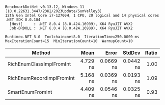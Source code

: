 ```

BenchmarkDotNet v0.13.12, Windows 11 (10.0.22631.3447/23H2/2023Update/SunValley3)
12th Gen Intel Core i7-12700H, 1 CPU, 20 logical and 14 physical cores
.NET SDK 8.0.104
  [Host]     : .NET 8.0.4 (8.0.424.16909), X64 RyuJIT AVX2
  Job-DRDOLL : .NET 8.0.4 (8.0.424.16909), X64 RyuJIT AVX2

Runtime=.NET 8.0  Toolchain=net8.0  IterationTime=250.0000 ms
MaxIterationCount=15  MinIterationCount=10  WarmupCount=10

```
| Method                    | Mean     | Error     | StdDev    | Ratio |
|-------------------------- |---------:|----------:|----------:|------:|
| RichEnumClassImplFromInt  | 4.729 ns | 0.0669 ns | 0.0442 ns |  1.00 |
| RichEnumRecordImplFromInt | 5.168 ns | 0.0369 ns | 0.0193 ns |  1.09 |
| SmartEnumFromInt          | 4.409 ns | 0.0546 ns | 0.0325 ns |  0.93 |
